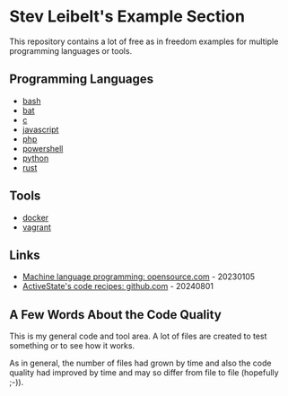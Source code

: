 # Stev Leibelt's Example Section

This repository contains a lot of free as in freedom examples for multiple programming languages or tools.

## Programming Languages

* [bash](bash)
* [bat](bat)
* [c](c)
* [javascript](javascript)
* [php](php)
* [powershell](powershell)
* [python](python)
* [rust](rust)

## Tools

* [docker](docker)
* [vagrant](vagrant)

## Links

* [Machine language programming: opensource.com](https://opensource.com/article/23/1/learn-machine-language-retro-computer) - 20230105
* [ActiveState's code recipes: github.com](https://github.com/ActiveState/code/tree/master/recipes) - 20240801

## A Few Words About the Code Quality

This is my general code and tool area. A lot of files are created to test something or to see how it works.

As in general, the number of files had grown by time and also the code quality had improved by time and may so differ from file to file (hopefully ;-)).

